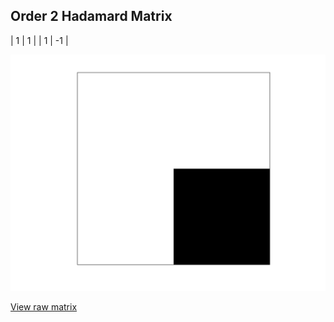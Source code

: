 ## Order 2 Hadamard Matrix

| 1 | 1 |
| 1 | -1 |

<img src="2.png" class="img-responsive" alt="">

[View raw matrix](order2.txt)
